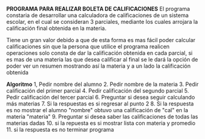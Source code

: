 **PROGRAMA PARA REALIZAR BOLETA DE CALIFICACIONES**
El programa constaria de desarrollar una calculadora de calificaciones de un sistema escolar, en el cual se consideran 3 parciales, mediante los cuales arrojara la calificación final obtenida en la materia. 

Tiene un gran valor debido a que de esta forma es mas fácil poder calcular calificaciones sin que la persona que utilice el programa realicen operaciones solo consta de dar la calificación obtenida en cada parcial, si es mas de una materia las que desea calificar al final se le dará la opción de poder ver un resumen mostrando así la materia y a un lado la calificación obtenida 

**Algoritmo** 
1, Pedir nombre del alumno
2. Pedir nombre de la materia 
3. Pedir calificación del primer parcial 
4. Pedir calificación del segundo parcial 
5. Pedir calificación del tercer parcial 
6. Preguntar si desea seguir calculando más materias 
7. Si la respuestas es si regresar al punto 2 
8. Si la respuesta es no mostrar el alumno "nombre" obtuvo una calificación de "cal" en la materia "materia"
9. Preguntar si desea saber las calificaciones de todas las materias dadas 
10. si la repuesta es si mostrar lista con materia y promedio 
11. si la respuesta es no terminar programa
